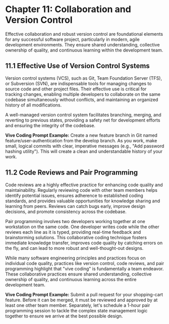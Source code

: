 # Chapter 11: Collaboration and Version Control

Effective collaboration and robust version control are foundational elements for any successful software project, particularly in modern, agile development environments. They ensure shared understanding, collective ownership of quality, and continuous learning within the development team.

## 11.1 Effective Use of Version Control Systems

Version control systems (VCS), such as Git, Team Foundation Server (TFS), or Subversion (SVN), are indispensable tools for managing changes to source code and other project files. Their effective use is critical for tracking changes, enabling multiple developers to collaborate on the same codebase simultaneously without conflicts, and maintaining an organized history of all modifications.

A well-managed version control system facilitates branching, merging, and reverting to previous states, providing a safety net for development efforts and ensuring the integrity of the codebase.

**Vive Coding Prompt Example:**
Create a new feature branch in Git named feature/user-authentication from the develop branch. As you work, make small, logical commits with clear, imperative messages (e.g., "Add password hashing utility"). This will create a clean and understandable history of your work.

## 11.2 Code Reviews and Pair Programming

Code reviews are a highly effective practice for enhancing code quality and maintainability. Regularly reviewing code with other team members helps identify potential issues, ensures adherence to established coding standards, and provides valuable opportunities for knowledge sharing and learning from peers. Reviews can catch bugs early, improve design decisions, and promote consistency across the codebase.

Pair programming involves two developers working together at one workstation on the same code. One developer writes code while the other reviews each line as it is typed, providing real-time feedback and brainstorming solutions. This collaborative coding technique fosters immediate knowledge transfer, improves code quality by catching errors on the fly, and can lead to more robust and well-thought-out designs.

While many software engineering principles and practices focus on individual code quality, practices like version control, code reviews, and pair programming highlight that "vive coding" is fundamentally a team endeavor. These collaborative practices ensure shared understanding, collective ownership of quality, and continuous learning across the entire development team.

**Vive Coding Prompt Example:**
Submit a pull request for your shopping-cart feature. Before it can be merged, it must be reviewed and approved by at least one other team member. Separately, let's schedule a 1-hour pair programming session to tackle the complex state management logic together to ensure we arrive at the best possible design. 